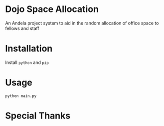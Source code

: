 # Dojo Space Allocation
An Andela project system to aid in the random allocation of office space to fellows and staff

# Installation
Install `python` and `pip`
# Usage
```
python main.py
```

# Special Thanks
